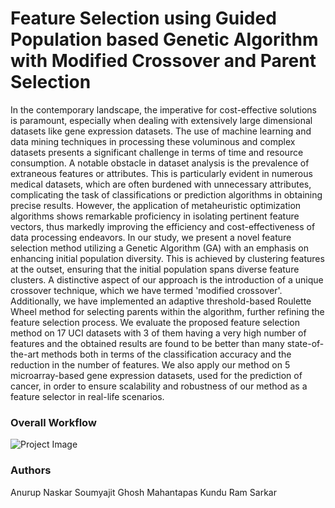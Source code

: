# Feature Selection using Guided Population based Genetic Algorithm with Modified Crossover and Parent Selection
In the contemporary landscape, the imperative for cost-effective solutions is paramount, especially when dealing with extensively large dimensional datasets like gene expression datasets. The use of machine learning and data mining techniques in processing these voluminous and complex datasets presents a significant challenge in terms of time and resource consumption. A notable obstacle in dataset analysis is the prevalence of extraneous features or attributes. This is particularly evident in numerous medical datasets, which are often burdened with unnecessary attributes, complicating the task of classifications or prediction algorithms in obtaining precise results. However, the application of metaheuristic optimization algorithms shows remarkable proficiency in isolating pertinent feature vectors, thus markedly improving the efficiency and cost-effectiveness of data processing endeavors. In our study, we present a novel feature selection method utilizing a Genetic Algorithm (GA) with an emphasis on enhancing initial population diversity. This is achieved by clustering features at the outset, ensuring that the initial population spans diverse feature clusters. A distinctive aspect of our approach is the introduction of a unique crossover technique, which we have termed 'modified crossover'. Additionally, we have implemented an adaptive threshold-based Roulette Wheel method for selecting parents within the algorithm, further refining the feature selection process. We evaluate the proposed feature selection method on 17 UCI datasets with 3 of them having a very high number of features and the obtained results are found to be better than many state-of-the-art methods both in terms of the classification accuracy and the reduction in the number of features. We also apply our method on 5 microarray-based gene expression datasets, used for the prediction of cancer, in order to ensure scalability and robustness of our method as a feature selector in real-life scenarios. 
### Overall Workflow
![Project Image](https://github.com/anurup123/Feature-Selection-using-Guided-Population-based-Genetic-Algorithm-with-Modified-Crossover-and-Parent/blob/main/FLowchart_GA_modifies_final%20(1).png)
### Authors
Anurup Naskar
Soumyajit Ghosh
Mahantapas Kundu
Ram Sarkar
